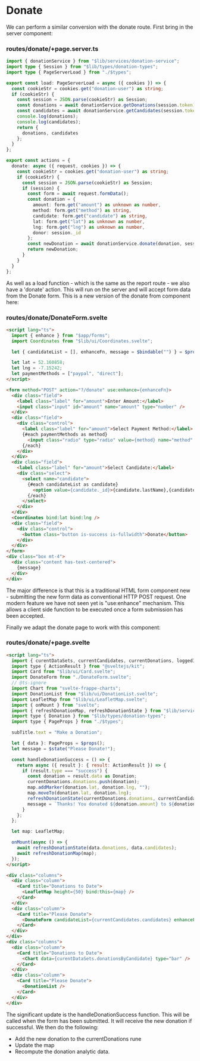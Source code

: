 # Donate

We can perform a similar conversion with the donate route. First bring in the server component:

### routes/donate/+page.server.ts

~~~typescript
import { donationService } from "$lib/services/donation-service";
import type { Session } from "$lib/types/donation-types";
import type { PageServerLoad } from "./$types";

export const load: PageServerLoad = async ({ cookies }) => {
  const cookieStr = cookies.get("donation-user") as string;
  if (cookieStr) {
    const session = JSON.parse(cookieStr) as Session;
    const donations = await donationService.getDonations(session.token);
    const candidates = await donationService.getCandidates(session.token);
    console.log(donations);
    console.log(candidates);
    return {
      donations, candidates
    };
  }
};

export const actions = {
  donate: async ({ request, cookies }) => {
    const cookieStr = cookies.get("donation-user") as string;
    if (cookieStr) {
      const session = JSON.parse(cookieStr) as Session;
      if (session) {
        const form = await request.formData();
        const donation = {
          amount: form.get("amount") as unknown as number,
          method: form.get("method") as string,
          candidate: form.get("candidate") as string,
          lat: form.get("lat") as unknown as number,
          lng: form.get("lng") as unknown as number,
          donor: session._id
        };
        const newDonation = await donationService.donate(donation, session.token);
        return newDonation;
      }
    }
  }
};
~~~

As well as a load function - which is the same as the report route - we also have a 'donate' action. This will run on the server and will accept form data from the Donate form. This is a new version of the donate from component here:

### routes/donate/DonateForm.svelte

~~~html
<script lang="ts">
  import { enhance } from "$app/forms";
  import Coordinates from "$lib/ui/Coordinates.svelte";

  let { candidateList = [], enhanceFn, message = $bindable("") } = $props();

  let lat = 52.160858;
  let lng = -7.15242;
  let paymentMethods = ["paypal", "direct"];
</script>

<form method="POST" action="?/donate" use:enhance={enhanceFn}>
  <div class="field">
    <label class="label" for="amount">Enter Amount:</label>
    <input class="input" id="amount" name="amount" type="number" />
  </div>
  <div class="field">
    <div class="control">
      <label class="label" for="amount">Select Payment Method:</label>
      {#each paymentMethods as method}
        <input class="radio" type="radio" value={method} name="method" /> {method}
      {/each}
    </div>
  </div>
  <div class="field">
    <label class="label" for="amount">Select Candidate:</label>
    <div class="select">
      <select name="candidate">
        {#each candidateList as candidate}
          <option value={candidate._id}>{candidate.lastName},{candidate.firstName} </option>
        {/each}
      </select>
    </div>
  </div>
  <Coordinates bind:lat bind:lng />
  <div class="field">
    <div class="control">
      <button class="button is-success is-fullwidth">Donate</button>
    </div>
  </div>
</form>
<div class="box mt-4">
  <div class="content has-text-centered">
    {message}
  </div>
</div>
~~~

The major difference is that this is a traditional HTML form component new - submitting the new form data as conventional HTTP POST request. One modern feature we have not seen yet is "use:enhance" mechanism. This allows a client side function to be executed once a form submission has been accepted.

Finally we adapt the donate page to work with this component:

### routes/donate/+page.svelte

~~~html
<script lang="ts">
  import { curentDataSets, currentCandidates, currentDonations, loggedInUser, subTitle } from "$lib/runes.svelte";
  import type { ActionResult } from "@sveltejs/kit";
  import Card from "$lib/ui/Card.svelte";
  import DonateForm from "./DonateForm.svelte";
  // @ts-ignore
  import Chart from "svelte-frappe-charts";
  import DonationList from "$lib/ui/DonationList.svelte";
  import LeafletMap from "$lib/ui/LeafletMap.svelte";
  import { onMount } from "svelte";
  import { refreshDonationMap, refreshDonationState } from "$lib/services/donation-utils";
  import type { Donation } from "$lib/types/donation-types";
  import type { PageProps } from "./$types";

  subTitle.text = "Make a Donation";

  let { data }: PageProps = $props();
  let message = $state("Please Donate!");

  const handleDonationSuccess = () => {
    return async ({ result }: { result: ActionResult }) => {
      if (result.type === "success") {
        const donation = result.data as Donation;
        currentDonations.donations.push(donation);
        map.addMarker(donation.lat, donation.lng, "");
        map.moveTo(donation.lat, donation.lng);
        refreshDonationState(currentDonations.donations, currentCandidates.candidates);
        message = `Thanks! You donated ${donation.amount} to ${donation.candidate.firstName} ${donation.candidate.lastName}`;
      }
    };
  };

  let map: LeafletMap;

  onMount(async () => {
    await refreshDonationState(data.donations, data.candidates);
    await refreshDonationMap(map);
  });
</script>

<div class="columns">
  <div class="column">
    <Card title="Donations to Date">
      <LeafletMap height={50} bind:this={map} />
    </Card>
  </div>
  <div class="column">
    <Card title="Please Donate">
      <DonateForm candidateList={currentCandidates.candidates} enhanceFn={handleDonationSuccess} {message} />
    </Card>
  </div>
</div>
<div class="columns">
  <div class="column">
    <Card title="Donations to Date">
      <Chart data={curentDataSets.donationsByCandidate} type="bar" />
    </Card>
  </div>
  <div class="column">
    <Card title="Please Donate">
      <DonationList />
    </Card>
  </div>
</div>
~~~

The significant update is the handleDonationSuccess function. This will be called when the form has been submitted. It will receive the new donation if successful. We then do the following:

- Add the new donation to the currentDonations rune
- Update the map
- Recompute the donation analytic data.

